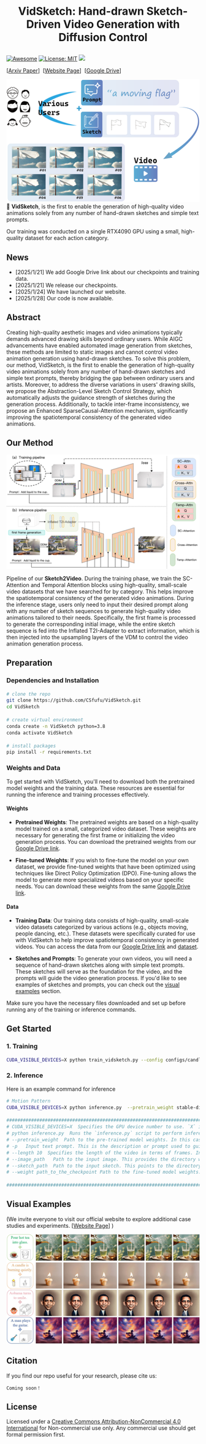 
# <p align="center">VidSketch: Hand-drawn Sketch-Driven Video Generation with Diffusion Control</p>



[![Awesome](https://awesome.re/badge.svg)](https://github.com/CSfufu/VidSketch)
[![License: MIT](https://img.shields.io/badge/License-MIT-green.svg)](https://opensource.org/licenses/MIT)
![](https://img.shields.io/github/last-commit/CSfufu/VidSketch?color=green)

[[Arxiv Paper](#待更新)]&nbsp;
[[Website Page](https://csfufu.github.io/vid_sketch/)]&nbsp;
[[Google Drive](https://drive.google.com/drive/folders/1OPGiS5hzGLo8j3FFP-p9aVFlox91dYvC?usp=drive_link)]&nbsp;

![](./image/shiyi.png)
🚀 **VidSketch**, is the first to enable the generation of high-quality
video animations solely from any number of hand-drawn sketches and simple text prompts.

Our training was conducted on a single RTX4090 GPU using a small, high-quality dataset for each action category.

## News

- [2025/1/21] We add Google Drive link about our checkpoints and training data.
- [2025/1/21] We release our checkpoints.
- [2025/1/24] We have launched our website.
- [2025/1/28] Our code is now available.

## Abstract

Creating high-quality aesthetic images and video animations typically demands advanced drawing skills beyond ordinary users. While AIGC advancements have enabled automated image generation from sketches, these methods are limited to static images and cannot control video animation generation using hand-drawn sketches. To solve this problem, our method, VidSketch, is the first to enable the generation of high-quality video animations solely from any number of hand-drawn sketches and simple text prompts, thereby bridging the gap between ordinary users and artists. Moreover, to address the diverse variations in users' drawing skills, we propose the Abstraction-Level Sketch Control Strategy, which automatically adjusts the guidance strength of sketches during the generation process. Additionally, to tackle inter-frame inconsistency, we propose an Enhanced SparseCausal-Attention mechanism, significantly improving the spatiotemporal consistency of the generated video animations.

## Our Method
![Description of Image](image/pipeline.png)

Pipeline of our **Sketch2Video**. During the training phase, we train the SC-Attention and Temporal Attention blocks using high-quality, small-scale video datasets that we have searched for by category. This helps improve the spatiotemporal consistency of the generated video animations. During the inference stage, users only need to input their desired prompt along with any number of sketch sequences to generate high-quality video animations tailored to their needs. Specifically, the first frame is processed to generate the corresponding initial image, while the entire sketch sequence is fed into the Inflated T2I-Adapter to extract information, which is then injected into the upsampling layers of the VDM to control the video animation generation process.


## Preparation
### Dependencies and Installation


```bash
# clone the repo
git clone https://github.com/CSfufu/VidSketch.git
cd VidSketch

# create virtual environment
conda create -n VidSketch python=3.8
conda activate VidSketch

# install packages
pip install -r requirements.txt
```

### Weights and Data

To get started with VidSketch, you'll need to download both the pretrained model weights and the training data. These resources are essential for running the inference and training processes effectively.

#### Weights

- **Pretrained Weights**: The pretrained weights are based on a high-quality model trained on a small, categorized video dataset. These weights are necessary for generating the first frame or initializing the video generation process. You can download the pretrained weights from our [Google Drive link](https://drive.google.com/drive/folders/1OPGiS5hzGLo8j3FFP-p9aVFlox91dYvC?usp=drive_link).

- **Fine-tuned Weights**: If you wish to fine-tune the model on your own dataset, we provide fine-tuned weights that have been optimized using techniques like Direct Policy Optimization (DPO). Fine-tuning allows the model to generate more specialized videos based on your specific needs. You can download these weights from the same [Google Drive link](https://drive.google.com/drive/folders/1OPGiS5hzGLo8j3FFP-p9aVFlox91dYvC?usp=drive_link).

#### Data

- **Training Data**: Our training data consists of high-quality, small-scale video datasets categorized by various actions (e.g., objects moving, people dancing, etc.). These datasets were specifically curated for use with VidSketch to help improve spatiotemporal consistency in generated videos. You can access the data from our [Google Drive link](https://drive.google.com/drive/folders/1OPGiS5hzGLo8j3FFP-p9aVFlox91dYvC?usp=drive_link) and [dataset](https://github.com/CSfufu/VidSketch/tree/main/sketch).

- **Sketches and Prompts**: To generate your own videos, you will need a sequence of hand-drawn sketches along with simple text prompts. These sketches will serve as the foundation for the video, and the prompts will guide the video generation process. If you'd like to see examples of sketches and prompts, you can check out the [visual examples](#Visual-Examples) section.

Make sure you have the necessary files downloaded and set up before running any of the training or inference commands.



## Get Started
### 1. Training
```bash
CUDA_VISIBLE_DEVICES=X python train_vidsketch.py --config configs/candle.yaml
```

### 2. Inference
Here is an example command for inference
```bash
# Motion Pattern
CUDA_VISIBLE_DEVICES=X python inference.py  --pretrain_weight stable-diffusion-v1-5/stable-diffusion-v1-5 -p "A candle burning quietly." --length 10 --image_path ./t2i_ske/candle --sketch_path ./sketch/candle --weight path_to_the_checkpoint

#########################################################################################################
# CUDA_VISIBLE_DEVICES=X  Specifies the GPU device number to use. `X` is the device ID. If multiple GPUs are available, you can list them separated by commas (e.g., `CUDA_VISIBLE_DEVICES=0,1`). If not explicitly specified, the first available GPU is used by default.
# python inference.py  Runs the `inference.py` script to perform inference. This script typically contains the logic for model inference.
# --pretrain_weight  Path to the pre-trained model weights. In this case, it points to the Stable Diffusion v1.5 model weights, which are used as the base for generating images or video frames.
# -p   Input text prompt. This is the description or prompt used to guide the model in generating the output. For example, the prompt `"A candle burning quietly."` will guide the model to generate related imagery or video.
# --length 10  Specifies the length of the video in terms of frames. In this case, the video will consist of 10 frames.
# --image_path   Path to the input image. This provides the directory where the input image or sketch is located (e.g., `./t2i_ske/candle`), which may serve as the starting frame or reference for video generation.
# --sketch_path  Path to the input sketch. This points to the directory containing the sketch image, often used as a rough outline to guide the model in generating more detailed images.
# --weight path_to_the_checkpoint Path to the fine-tuned model weights. This specifies the checkpoint of a model that has been fine-tuned, potentially using a method like DPO (Direct Policy Optimization). `path_to_the_checkpoint` is the path to the checkpoint file.

#########################################################################################################
```


## Visual Examples


(We invite everyone to visit our official website to explore additional case studies and experiments. [[Website Page](https://csfufu.github.io/vid_sketch/)]&nbsp;)

![showcase](./image/showcase.jpg)


## Citation
If you find our repo useful for your research, please cite us:
```
Coming soon！
```

## License
Licensed under a [Creative Commons Attribution-NonCommercial 4.0 International](https://creativecommons.org/licenses/by-nc/4.0/) for Non-commercial use only.
Any commercial use should get formal permission first.

<!--
## Acknowledgement
This repository is maintained by [Lifan Jiang](https://csfufu.life).
The code is built based on [LAMP](https://github.com/RQ-Wu/LAMP). Thanks for the excellent open-source code!!
-->
